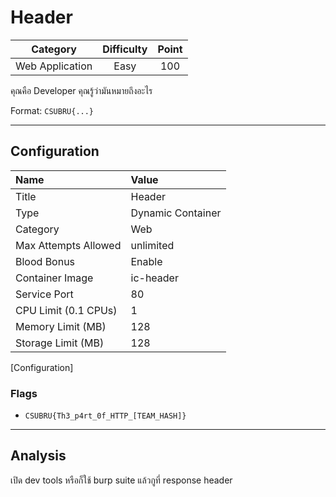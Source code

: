 # Header

| Category | Difficulty | Point |
| :-: | :-: | :-: |
| Web Application | Easy | 100 |

คุณคือ Developer คุณรู้ว่ามันหมายถึงอะไร

Format: `CSUBRU{...}`

---

## Configuration

| Name | Value |
| :- | :- |
| Title | Header |
| Type | Dynamic Container |
| Category | Web |
| Max Attempts Allowed | unlimited |
| Blood Bonus | Enable |
| Container Image | ic-header |
| Service Port | 80 |
| CPU Limit (0.1 CPUs) | 1 |
| Memory Limit (MB) | 128 |
| Storage Limit (MB) | 128 |

[Configuration]

### Flags

- `CSUBRU{Th3_p4rt_0f_HTTP_[TEAM_HASH]}`

---

## Analysis

เปิด dev tools หรือก็ใช้ burp suite แล้วกูที่ response header
